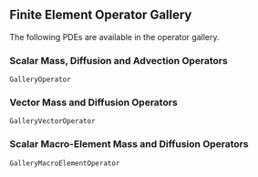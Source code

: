 ## Finite Element Operator Gallery

The following PDEs are available in the operator gallery.

### Scalar Mass, Diffusion and Advection Operators

```@docs
GalleryOperator
```

### Vector Mass and Diffusion Operators

```@docs
GalleryVectorOperator
```

### Scalar Macro-Element Mass and Diffusion Operators

```@docs
GalleryMacroElementOperator
```

